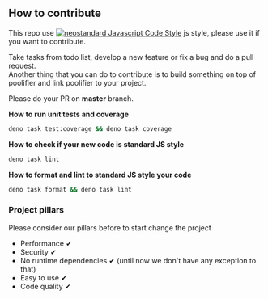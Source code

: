 ## How to contribute

This repo use
[![neostandard Javascript Code Style](https://badgen.net/static/neo/standard/green)](https://github.com/neostandard/neostandard)
js style, please use it if you want to contribute.

Take tasks from todo list, develop a new feature or fix a bug and do a pull
request.\
Another thing that you can do to contribute is to build something on top of
poolifier and link poolifier to your project.

Please do your PR on **master** branch.

**How to run unit tests and coverage**

```bash
deno task test:coverage && deno task coverage
```

**How to check if your new code is standard JS style**

```bash
deno task lint
```

**How to format and lint to standard JS style your code**

```bash
deno task format && deno task lint
```

### Project pillars

Please consider our pillars before to start change the project

- Performance ✔
- Security ✔
- No runtime dependencies ✔ (until now we don't have any exception to that)
- Easy to use ✔
- Code quality ✔
